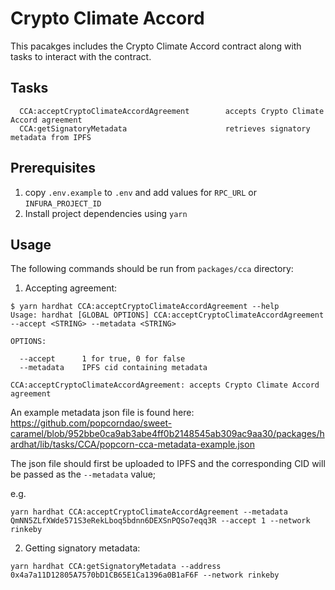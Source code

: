 # Crypto Climate Accord

This pacakges includes the Crypto Climate Accord contract along with tasks to interact with the contract.


## Tasks

```
  CCA:acceptCryptoClimateAccordAgreement        accepts Crypto Climate Accord agreement
  CCA:getSignatoryMetadata                      retrieves signatory metadata from IPFS
```

## Prerequisites

1.  copy `.env.example` to `.env` and add  values for `RPC_URL` or `INFURA_PROJECT_ID` 
1. Install project  dependencies using `yarn`

## Usage

The following commands should be run from `packages/cca` directory:

1. Accepting agreement:
```
$ yarn hardhat CCA:acceptCryptoClimateAccordAgreement --help                                                                                            
Usage: hardhat [GLOBAL OPTIONS] CCA:acceptCryptoClimateAccordAgreement --accept <STRING> --metadata <STRING>

OPTIONS:

  --accept      1 for true, 0 for false 
  --metadata    IPFS cid containing metadata 

CCA:acceptCryptoClimateAccordAgreement: accepts Crypto Climate Accord agreement
```

An example metadata json file is found here: https://github.com/popcorndao/sweet-caramel/blob/952bbe0ca9ab3abe4ff0b2148545ab309ac9aa30/packages/hardhat/lib/tasks/CCA/popcorn-cca-metadata-example.json

The json file should first be uploaded to IPFS and the corresponding CID will be passed as the `--metadata` value;


e.g. 
```
yarn hardhat CCA:acceptCryptoClimateAccordAgreement --metadata QmNN5ZLfXWde571S3eRekLboq5bdnn6DEXSnPQSo7eqq3R --accept 1 --network rinkeby
```


2. Getting signatory metadata:
```
yarn hardhat CCA:getSignatoryMetadata --address 0x4a7a11D12805A7570bD1CB65E1Ca1396a0B1aF6F --network rinkeby
```


